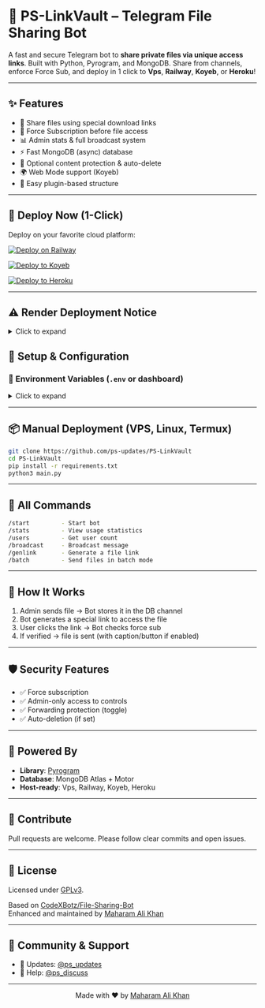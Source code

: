 # 🔐 PS-LinkVault – Telegram File Sharing Bot

A fast and secure Telegram bot to **share private files via unique access links**. Built with Python, Pyrogram, and MongoDB. Share from channels, enforce Force Sub, and deploy in 1 click to **Vps**, **Railway**, **Koyeb**, or **Heroku**!

---

## ✨ Features

- 🔗 Share files using special download links  
- 🚫 Force Subscription before file access  
- 📊 Admin stats & full broadcast system  
- ⚡ Fast MongoDB (async) database  
- 🔐 Optional content protection & auto-delete  
- 🌍 Web Mode support (Koyeb)  
- 🧩 Easy plugin-based structure  

---

## 🚀 Deploy Now (1-Click)

Deploy on your favorite cloud platform:

[![Deploy on Railway](https://railway.app/button.svg)](https://railway.app/new)

[![Deploy to Koyeb](https://www.koyeb.com/static/images/deploy/button.svg)](https://app.koyeb.com/deploy?type=git&repository=github.com/ps-updates/PS-LinkVault&branch=main&name=ps-linkvault)

[![Deploy to Heroku](https://www.herokucdn.com/deploy/button.svg)](https://heroku.com/deploy)

---

## ⚠️ Render Deployment Notice
<details>
<summary>Click to expand
</summary>

  
This project has **not been tested on Render**. While deployment might work, some users have reported account suspensions.  
If you choose to deploy on Render, **do so at your own risk**. We are not responsible for any account bans, suspensions, or data loss.

For a smoother experience, we recommend using platforms like **Koyeb**, **Heroku**, **Railway**, or your own **VPS**, which are known to work well with this setup.

</details>


## 🔧 Setup & Configuration

### 📁 Environment Variables (`.env` or dashboard)
<details>
<summary>Click to expand</summary>

```env
# Bot Configuration
API_ID=your_api_id
API_HASH=your_api_hash
BOT_TOKEN=your_bot_token
BOT_WORKERS=4

# Channel Configuration
CHANNEL_ID=your_channel_id
OWNER_ID=your_owner_id
FORCE_SUB_CHANNEL=your_force_sub_channel_id

# Database
DATABASE_URL=your_mongodb_url
DATABASE_NAME=Cluster0

# Web Configuration
WEB_MODE=False
PORT=8080

# Admin Users
ADMINS=123456789 987654321

# Messages
START_MESSAGE=Hello {first}!

I can store private files and generate shareable links.
FORCE_SUB_MESSAGE=You must join our channel before accessing files.
CUSTOM_CAPTION=None

# Optional
PROTECT_CONTENT=False
DISABLE_CHANNEL_BUTTON=True
AUTO_DELETE_TIME=0
JOIN_REQUEST_ENABLED=False
```

</details>

---

## 📦 Manual Deployment (VPS, Linux, Termux)

```bash
git clone https://github.com/ps-updates/PS-LinkVault
cd PS-LinkVault
pip install -r requirements.txt
python3 main.py
```

---

## 🔑 All Commands

```bash
/start         - Start bot  
/stats         - View usage statistics  
/users         - Get user count  
/broadcast     - Broadcast message  
/genlink       - Generate a file link  
/batch         - Send files in batch mode  
```

---

## 📂 How It Works

1. Admin sends file → Bot stores it in the DB channel  
2. Bot generates a special link to access the file  
3. User clicks the link → Bot checks force sub  
4. If verified → file is sent (with caption/button if enabled)

---

## 🛡️ Security Features

- ✅ Force subscription
- ✅ Admin-only access to controls
- ✅ Forwarding protection (toggle)
- ✅ Auto-deletion (if set)

---

## 🧠 Powered By

- **Library**: [Pyrogram](https://docs.pyrogram.org/)  
- **Database**: MongoDB Atlas + Motor  
- **Host-ready**: Vps, Railway, Koyeb, Heroku  

---

## 🤝 Contribute

Pull requests are welcome. Please follow clear commits and open issues.

---

## 📄 License

Licensed under [GPLv3](LICENSE).

Based on [CodeXBotz/File-Sharing-Bot](https://github.com/CodeXBotz/File-Sharing-Bot)  
Enhanced and maintained by [Maharam Ali Khan](https://github.com/ps-updates)

---

## 📢 Community & Support

- 🔔 Updates: [@ps_updates](https://t.me/ps_updates)  
- 💬 Help: [@ps_discuss](https://t.me/ps_discuss)

---

<div align="center">
Made with ❤️ by <a href="https://github.com/ps-updates">Maharam Ali Khan</a>
</div>
